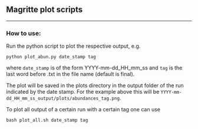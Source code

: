 ## Magritte plot scripts
------------------------

### How to use:

Run the python script to plot the respective output, e.g.

```
python plot_abun.py date_stamp tag
```
where ``date_stamp`` is of the form YYYY-mm-dd_HH_mm_ss and ``tag`` is the last word before .txt in the file name (default is final).

The plot will be saved in the plots directory in the output folder of the run indicated by the date stamp. For the example above this will be ``
YYYY-mm-dd_HH_mm_ss_output/plots/abundances_tag.png
``.

To plot all output of a certain run with a certain tag one can use
```
bash plot_all.sh date_stamp tag
```
